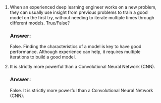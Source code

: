1. When an experienced deep learning engineer works on a new problem, they can usually use insight from previous problems to train a good model on the first try, without needing to iterate multiple times through different models. True/False?

   ### Answer: 

   False. Finding the characteristics of a model is key to have good performance. Although experience can help, it requires multiple iterations to build a good model.

2. It is strictly more powerful than a Convolutional Neural Network (CNN). 

   ### Answer:

   False. It is strictly more powerful than a Convolutional Neural Network (CNN). 